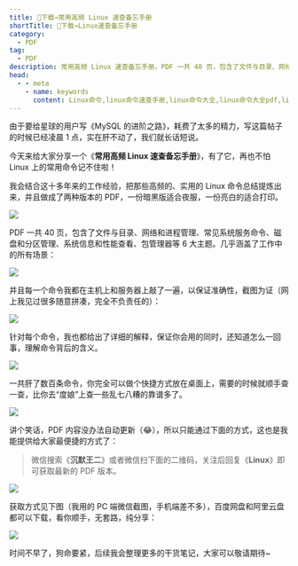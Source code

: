 ```yaml
---
title: 👏下载→常用高频 Linux 速查备忘手册
shortTitle: 👏下载→Linux速查备忘手册
category:
  - PDF
tag:
  - PDF
description: 常用高频 Linux 速查备忘手册，PDF 一共 40 页，包含了文件与目录、网络和进程管理、常见系统服务命令、磁盘和分区管理、系统信息和性能查看、包管理器等 6 大主题。几乎涵盖了工作中的所有场景
head:
  - - meta
    - name: keywords
      content: Linux命令,linux命令速查手册,linux命令大全,linux命令大全pdf,linux命令大全中文版,linux命令大全中文版pdf,linux命令大全中文版pdf下载
---
```


由于要给星球的用户写《MySQL 的进阶之路》，耗费了太多的精力，写这篇帖子的时候已经凌晨 1 点，实在肝不动了，我们就长话短说。

今天来给大家分享一个《**常用高频 Linux 速查备忘手册**》，有了它，再也不怕 Linux 上的常用命令记不住啦！

我会结合这十多年来的工作经验，把那些高频的、实用的 Linux 命令总结提炼出来，并且做成了两种版本的 PDF，一份暗黑版适合夜服，一份亮白的适合打印。

![](https://cdn.tobebetterjavaer.com/paicoding/13d706149c689feb44a4be26b9015ed4.png)

PDF 一共 40 页，包含了文件与目录、网络和进程管理、常见系统服务命令、磁盘和分区管理、系统信息和性能查看、包管理器等 6 大主题。几乎涵盖了工作中的所有场景：

![](https://cdn.tobebetterjavaer.com/paicoding/c679dab0aef20f24c9e627f0c700b7e6.png)

并且每一个命令我都在主机上和服务器上敲了一遍，以保证准确性，截图为证（网上我见过很多随意拼凑，完全不负责任的）：


![](https://cdn.tobebetterjavaer.com/paicoding/6c55ba4a4a9c7b9b8fb49fc03dd839dd.png)

针对每个命令，我也都给出了详细的解释，保证你会用的同时，还知道怎么一回事，理解命令背后的含义。

![](https://cdn.tobebetterjavaer.com/paicoding/3bf56bf7b4a458163109213bfb4b552e.png)

一共肝了数百条命令，你完全可以做个快捷方式放在桌面上，需要的时候就顺手查一查，比你去“度娘”上查一些乱七八糟的靠谱多了。

![](https://cdn.tobebetterjavaer.com/paicoding/7d3279ad680675e756e588f40cf91d13.png)

讲个笑话，PDF 内容没办法自动更新（😂），所以只能通过下面的方式，这也是我能提供给大家最便捷的方式了：

> 微信搜索《**沉默王二**》或者微信扫下面的二维码，关注后回复《**Linux**》即可获取最新的 PDF 版本。

![](https://cdn.tobebetterjavaer.com/tobebetterjavaer/images/gongzhonghao.png)

获取方式见下图（我用的 PC 端微信截图，手机端差不多），百度网盘和阿里云盘都可以下载，看你顺手，无套路，纯分享：

![](https://cdn.tobebetterjavaer.com/stutymore/linux-vip-20240224094932.png)

时间不早了，狗命要紧，后续我会整理更多的干货笔记，大家可以敬请期待~